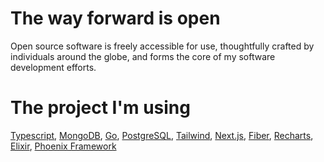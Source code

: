 # The way forward is open
Open source software is freely accessible for use, thoughtfully crafted by individuals around the globe, and forms the core of my software development efforts.

# The project I'm using
[Typescript](https://www.typescriptlang.org/), [MongoDB](https://www.mongodb.com/), [Go](https://go.dev/), [PostgreSQL](https://www.postgresql.org/), [Tailwind](https://tailwindcss.com/), [Next.js](https://nextjs.org/), [Fiber](https://gofiber.io/), [Recharts](https://recharts.org/en-US), [Elixir](https://elixir-lang.org/), [Phoenix Framework](https://www.phoenixframework.org/)
